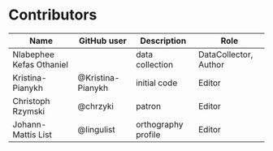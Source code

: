 # Contributors

Name | GitHub user | Description | Role
--- | --- | --- | ---
Nlabephee Kefas Othaniel | | data collection | DataCollector, Author
Kristina-Pianykh | @Kristina-Pianykh  | initial code | Editor
Christoph Rzymski | @chrzyki  | patron | Editor
Johann-Mattis List | @lingulist | orthography profile | Editor

